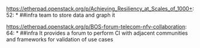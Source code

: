 https://etherpad.openstack.org/p/Achieving_Resiliency_at_Scales_of_1000+: 52: * ##infra team to store data and graph it

https://etherpad.openstack.org/p/BOS-forum-telecom-nfv-collaboration: 64: * ##infra It provides a forum to perform CI with adjacent communities and frameworks for validation of use cases

